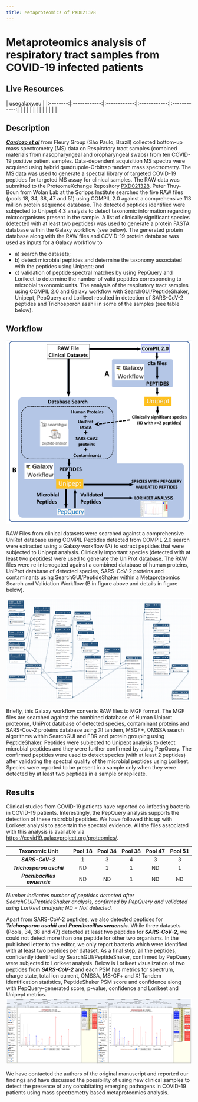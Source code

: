 ```yaml
---
title: Metaproteomics of PXD021328
---
```


# Metaproteomics analysis of respiratory tract samples from COVID-19 infected patients

## Live Resources

| usegalaxy.eu |
|:--------:|:------------:|:------------:|:------------:|:------------:|
| <FlatShield label="data library" message="view" href="https://usegalaxy.eu/library/list#folders/F9ae5f5ec2d597409" alt="Raw data from data library" /> |
| <FlatShield label="Input data" message="view" href="https://usegalaxy.eu/u/galaxyp/h/pr-2020-00822a-inputs-pxd021328-metaproteomics-12052020" alt="Raw data plus auxillary data" /> |
| <FlatShield label="ComPIL2.0 analysis" message="view" href="https://usegalaxy.eu/u/galaxyp/h/pr-2020-00822a-compil-20-outputs---pxd021328" alt="ComPIL2.0 analysis" /> |
| <FlatShield label="Result history" message="view" href="https://usegalaxy.eu/u/galaxyp/h/pr-2020-00822a-outputs-pxd021328-metaproteomics-12052020" alt="Galaxy history" /> |
| <FlatShield label="workflow" message="run" href="https://usegalaxy.eu/u/galaxyp/w/pr-2020-00822a-pxd021328metaproteomics-workflow-12052020" alt="Galaxy workflow" /> |
| <FlatShield label="ComPIL2.0 processing workflow" message="run" href="https://usegalaxy.eu/u/galaxyp/w/pr-2020-00822a-compil-20-output-processing-to-distinct-peptides-pxd020394-and-pxd021328" alt="ComPIL2.0 processing workflow" /> |


## Description

[**_Cardozo et al_**](https://www.researchsquare.com/article/rs-28883/v1) from Fleury Group (São Paulo, Brazil) collected bottom-up mass spectrometry (MS) data on Respiratory tract samples (combined materials from nasopharyngeal and oropharyngeal swabs) from ten COVID-19 positive patient samples. Data-dependent acquisition MS spectra were acquired using hybrid quadrupole-Orbitrap tandem mass spectrometry. The MS data was used to generate a spectral library of targeted COVID-19 peptides for targeted MS assay for clinical samples. The RAW data was submitted to the ProteomeXchange Repository [PXD021328](http://dx.doi.org/10.6019/PXD021328).
Peter Thuy-Boun from Wolan Lab at the Scripps Institute searched the five RAW files (pools 18, 34, 38, 47 and 51) using COMPIL 2.0 against a comprehensive 113 million protein sequence database. The detected peptides identified were subjected to Unipept 4.3 analysis to detect taxonomic information regarding microorganisms present in the sample. A list of clinically significant species (detected with at least two peptides) was used to generate a protein FASTA database within the Galaxy workflow (see below). The generated protein database along with the RAW files and COVID-19 protein database was used as inputs for a Galaxy workflow to 
- a) search the datasets; 
- b) detect microbial peptides and determine the taxonomy associated with the peptides using Unipept; and 
- c) validation of peptide spectral matches by using PepQuery and Lorikeet to determine the number of valid peptides corresponding to microbial taxonomic units. The analysis of the respiratory tract samples using COMPIL 2.0 and Galaxy workflow with SearchGUI/PeptideShaker, Unipept, PepQuery  and Lorikeet resulted in detection of SARS-CoV-2 peptides and Trichosporon asahii in some of the samples (see table below).

## Workflow

![](./img/wf1.png)

RAW Files from clinical datasets were searched against a comprehensive UniRef database using COMPIL Peptides detected from COMPIL 2.0 search were extracted using a Galaxy workflow (A) to extract peptides that were subjected to Unipept analysis. Clinically important species (detected with at least two peptides) were used to generate the UniProt database. The RAW files were re-interrogated against a combined database of human proteins, UniProt database of detected species, SARS-CoV-2 proteins and contaminants using SearchGUI/PeptideShaker within a Metaproteomics Search and Validation Workflow (B in figure above and details in figure below). 

![](./img/wf2.png)


Briefly, this Galaxy workflow converts RAW files to MGF format. The MGF files are searched against the combined database of Human Uniprot proteome, UniProt database of detected species, contaminant proteins and SARS-Cov-2 proteins database using X! tandem, MSGF+, OMSSA search algorithms within SearchGUI and FDR and protein grouping using PeptideShaker. Peptides were subjected to Unipept analysis to detect microbial peptides and they were further confirmed by using PepQuery. The confirmed peptides were used to detect species (with at least 2 peptides) after validating the spectral quality of the microbial peptides using Lorikeet. Species were reported to be present in a sample only when they were detected by at least two peptides in a sample or replicate.



## Results

Clinical studies from COVID-19 patients have reported co-infecting bacteria in COVID-19 patients. Interestingly, the PepQuery analysis supports the detection of these microbial peptides. We have followed this up with Lorikeet analysis to ascertain the spectral evidence. All the files associated with this analysis is available via https://covid19.galaxyproject.org/proteomics/.

|     Taxonomic Unit     | Pool 18 | Pool 34 | Pool 38 | Pool 47 | Pool 51 |
|:----------------------:|:-------:|:-------:|:-------:|:-------:|:-------:|
|       **_SARS-CoV-2_**       |    1    |    3    |    4    |    3    |    3    |
|   **_Trichosporon asahii_**  |    ND   |    1    |    1    |    ND   |    1    |
| **_Paenibacillus swuensis_** |    ND   |    ND   |    1    |    ND   |    ND   |

*Number indicates number of peptides detected after SearchGUI/PeptideShaker analysis, confirmed by PepQuery and validated using Lorikeet analysis; ND = Not detected.*


Apart from SARS-CoV-2 peptides, we also detected peptides for **_Trichosporon asahii_**  and **_Paenibacillus swuensis_**. While three datasets (Pools, 34, 38 and 47) detected at least two peptides for **_SARS-CoV-2_**, we could not detect more than one peptide for other two organisms. In the published letter to the editor, we only report bacteria which were identified with at least two peptides per dataset.
As a final step, all the peptides, confidently identified by SearchGUI/PeptideShaker, confirmed by PepQuery were subjected to Lorikeet analysis. Below is Lorikeet visualization of two peptides from **_SARS-CoV-2_** and each PSM has metrics for spectrum, charge state, total ion current, OMSSA, MS-GF+ and X! Tandem identification statistics, PeptideShaker PSM score and confidence along with PepQuery-generated score, p-value, confidence and Lorikeet and Unipept metrics.
![](./img/COV2.png)

We have contacted the authors of the original manuscript and reported our findings and have discussed the possibility of using new clinical samples to detect the presence of any cohabitating emerging pathogens in COVID-19 patients using mass spectrometry based metaproteomics analysis.


